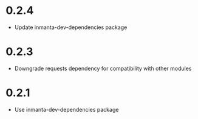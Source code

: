 # 0.2.4
- Update inmanta-dev-dependencies package

# 0.2.3
- Downgrade requests dependency for compatibility with other modules

# 0.2.1
- Use inmanta-dev-dependencies package
